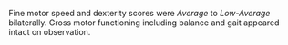 Fine motor speed and dexterity scores were _Average_ to _Low-Average_ bilaterally.
Gross motor functioning including balance and gait appeared intact on observation.
